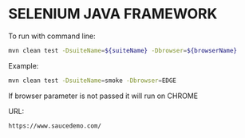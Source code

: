 # SELENIUM JAVA FRAMEWORK

To run with command line:

```sh
mvn clean test -DsuiteName=${suiteName} -Dbrowser=${browserName}
```

Example:

```sh
mvn clean test -DsuiteName=smoke -Dbrowser=EDGE
```

If browser parameter is not passed it will run on CHROME

URL:

```
https://www.saucedemo.com/
```